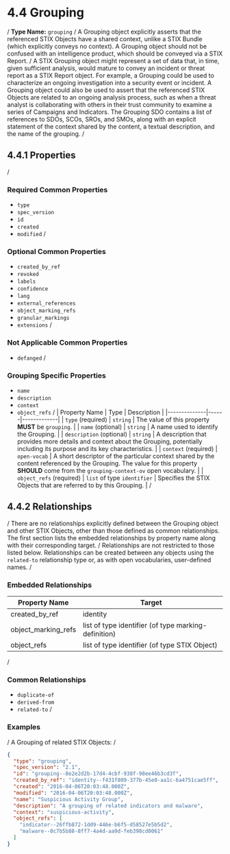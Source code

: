 # 4.4 Grouping
/
**Type Name:** `grouping`
/
A Grouping object explicitly asserts that the referenced STIX Objects have a shared context, unlike a STIX Bundle (which explicitly conveys no context). A Grouping object should not be confused with an intelligence product, which should be conveyed via a STIX Report.
/
A STIX Grouping object might represent a set of data that, in time, given sufficient analysis, would mature to convey an incident or threat report as a STIX Report object. For example, a Grouping could be used to characterize an ongoing investigation into a security event or incident. A Grouping object could also be used to assert that the referenced STIX Objects are related to an ongoing analysis process, such as when a threat analyst is collaborating with others in their trust community to examine a series of Campaigns and Indicators. The Grouping SDO contains a list of references to SDOs, SCOs, SROs, and SMOs, along with an explicit statement of the context shared by the content, a textual description, and the name of the grouping.
/
## 4.4.1 Properties
/
### Required Common Properties
- `type`
- `spec_version`
- `id`
- `created`
- `modified`
/
### Optional Common Properties
- `created_by_ref`
- `revoked`
- `labels`
- `confidence`
- `lang`
- `external_references`
- `object_marking_refs`
- `granular_markings`
- `extensions`
/
### Not Applicable Common Properties
- `defanged`
/
### Grouping Specific Properties
- `name`
- `description`
- `context`
- `object_refs`
/
| Property Name | Type | Description |
|--------------|------|-------------|
| `type` (required) | `string` | The value of this property **MUST** be `grouping`. |
| `name` (optional) | `string` | A name used to identify the Grouping. |
| `description` (optional) | `string` | A description that provides more details and context about the Grouping, potentially including its purpose and its key characteristics. |
| `context` (required) | `open-vocab` | A short descriptor of the particular context shared by the content referenced by the Grouping. The value for this property **SHOULD** come from the `grouping-context-ov` open vocabulary. |
| `object_refs` (required) | `list` of type `identifier` | Specifies the STIX Objects that are referred to by this Grouping. |
/
## 4.4.2 Relationships
/
There are no relationships explicitly defined between the Grouping object and other STIX Objects, other than those defined as common relationships. The first section lists the embedded relationships by property name along with their corresponding target.
/
Relationships are not restricted to those listed below. Relationships can be created between any objects using the `related-to` relationship type or, as with open vocabularies, user-defined names.
/
### Embedded Relationships
| Property Name | Target |
|--------------|--------|
| created_by_ref | identity |
| object_marking_refs | list of type identifier (of type marking-definition) |
| object_refs | list of type identifier (of type STIX Object) |
/
### Common Relationships
- `duplicate-of`
- `derived-from`
- `related-to`
/
### Examples
/
A Grouping of related STIX Objects:
/
```json
{
  "type": "grouping",
  "spec_version": "2.1",
  "id": "grouping--8e2e2d2b-17d4-4cbf-938f-98ee46b3cd3f",
  "created_by_ref": "identity--f431f809-377b-45e0-aa1c-6a4751cae5ff",
  "created": "2016-04-06T20:03:48.000Z",
  "modified": "2016-04-06T20:03:48.000Z",
  "name": "Suspicious Activity Group",
  "description": "A grouping of related indicators and malware",
  "context": "suspicious-activity",
  "object_refs": [
    "indicator--26ffb872-1dd9-446e-b6f5-d58527e5b5d2",
    "malware--0c7b5b88-8ff7-4a4d-aa9d-feb398cd0061"
  ]
}
``` 